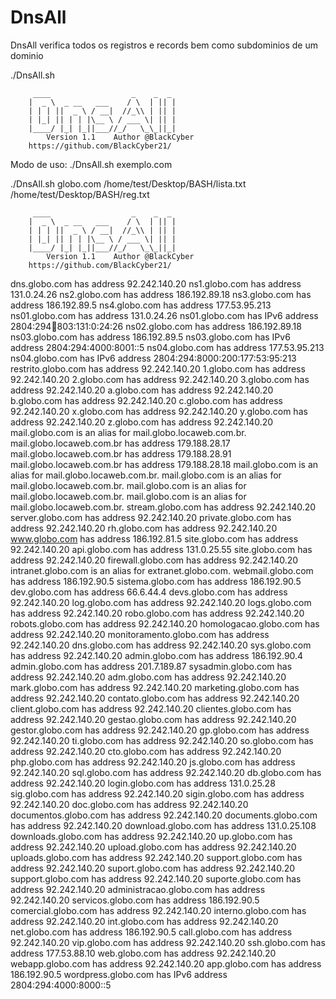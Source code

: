 # DnsAll
DnsAll verifica todos os registros e records bem como subdominios de um dominio

./DnsAll.sh

		 ____                  _    _  _
		|  _ \  _ __   ___    / \  | || |
		| | | ||  _ \ / __|  //_\\ | || |
		| |_| || | | |\__ \ / ___ \| || |
		|____/ |_| |_||___//_/   \_\_||_|
	        Version 1.1    Author @BlackCyber
		https://github.com/BlackCyber21/

Modo de uso: ./DnsAll.sh exemplo.com

./DnsAll.sh globo.com /home/test/Desktop/BASH/lista.txt /home/test/Desktop/BASH/reg.txt

		 ____                  _    _  _
		|  _ \  _ __   ___    / \  | || |
		| | | ||  _ \ / __|  //_\\ | || |
		| |_| || | | |\__ \ / ___ \| || |
		|____/ |_| |_||___//_/   \_\_||_|
	        Version 1.1    Author @BlackCyber
		https://github.com/BlackCyber21/

dns.globo.com has address 92.242.140.20
ns1.globo.com has address 131.0.24.26
ns2.globo.com has address 186.192.89.18
ns3.globo.com has address 186.192.89.5
ns4.globo.com has address 177.53.95.213
ns01.globo.com has address 131.0.24.26
ns01.globo.com has IPv6 address 2804:294:100:803:131:0:24:26
ns02.globo.com has address 186.192.89.18
ns03.globo.com has address 186.192.89.5
ns03.globo.com has IPv6 address 2804:294:4000:8001::5
ns04.globo.com has address 177.53.95.213
ns04.globo.com has IPv6 address 2804:294:8000:200:177:53:95:213
restrito.globo.com has address 92.242.140.20
1.globo.com has address 92.242.140.20
2.globo.com has address 92.242.140.20
3.globo.com has address 92.242.140.20
a.globo.com has address 92.242.140.20
b.globo.com has address 92.242.140.20
c.globo.com has address 92.242.140.20
x.globo.com has address 92.242.140.20
y.globo.com has address 92.242.140.20
z.globo.com has address 92.242.140.20
mail.globo.com is an alias for mail.globo.locaweb.com.br.
mail.globo.locaweb.com.br has address 179.188.28.17
mail.globo.locaweb.com.br has address 179.188.28.91
mail.globo.locaweb.com.br has address 179.188.28.18
mail.globo.com is an alias for mail.globo.locaweb.com.br.
mail.globo.com is an alias for mail.globo.locaweb.com.br.
mail.globo.com is an alias for mail.globo.locaweb.com.br.
mail.globo.com is an alias for mail.globo.locaweb.com.br.
stream.globo.com has address 92.242.140.20
server.globo.com has address 92.242.140.20
private.globo.com has address 92.242.140.20
rh.globo.com has address 92.242.140.20
www.globo.com has address 186.192.81.5
site.globo.com has address 92.242.140.20
api.globo.com has address 131.0.25.55
site.globo.com has address 92.242.140.20
firewall.globo.com has address 92.242.140.20
intranet.globo.com is an alias for extranet.globo.com.
webmail.globo.com has address 186.192.90.5
sistema.globo.com has address 186.192.90.5
dev.globo.com has address 66.6.44.4
devs.globo.com has address 92.242.140.20
log.globo.com has address 92.242.140.20
logs.globo.com has address 92.242.140.20
robo.globo.com has address 92.242.140.20
robots.globo.com has address 92.242.140.20
homologacao.globo.com has address 92.242.140.20
monitoramento.globo.com has address 92.242.140.20
dns.globo.com has address 92.242.140.20
sys.globo.com has address 92.242.140.20
admin.globo.com has address 186.192.90.4
admin.globo.com has address 201.7.189.87
sysadmin.globo.com has address 92.242.140.20
adm.globo.com has address 92.242.140.20
mark.globo.com has address 92.242.140.20
marketing.globo.com has address 92.242.140.20
contato.globo.com has address 92.242.140.20
client.globo.com has address 92.242.140.20
clientes.globo.com has address 92.242.140.20
gestao.globo.com has address 92.242.140.20
gestor.globo.com has address 92.242.140.20
gp.globo.com has address 92.242.140.20
ti.globo.com has address 92.242.140.20
so.globo.com has address 92.242.140.20
cto.globo.com has address 92.242.140.20
php.globo.com has address 92.242.140.20
js.globo.com has address 92.242.140.20
sql.globo.com has address 92.242.140.20
db.globo.com has address 92.242.140.20
login.globo.com has address 131.0.25.28
sig.globo.com has address 92.242.140.20
sigin.globo.com has address 92.242.140.20
doc.globo.com has address 92.242.140.20
documentos.globo.com has address 92.242.140.20
documents.globo.com has address 92.242.140.20
download.globo.com has address 131.0.25.108
downloads.globo.com has address 92.242.140.20
up.globo.com has address 92.242.140.20
upload.globo.com has address 92.242.140.20
uploads.globo.com has address 92.242.140.20
support.globo.com has address 92.242.140.20
suport.globo.com has address 92.242.140.20
support.globo.com has address 92.242.140.20
suporte.globo.com has address 92.242.140.20
administracao.globo.com has address 92.242.140.20
servicos.globo.com has address 186.192.90.5
comercial.globo.com has address 92.242.140.20
interno.globo.com has address 92.242.140.20
int.globo.com has address 92.242.140.20
net.globo.com has address 186.192.90.5
call.globo.com has address 92.242.140.20
vip.globo.com has address 92.242.140.20
ssh.globo.com has address 177.53.88.10
web.globo.com has address 92.242.140.20
webapp.globo.com has address 92.242.140.20
app.globo.com has address 186.192.90.5
wordpress.globo.com has IPv6 address 2804:294:4000:8000::5

